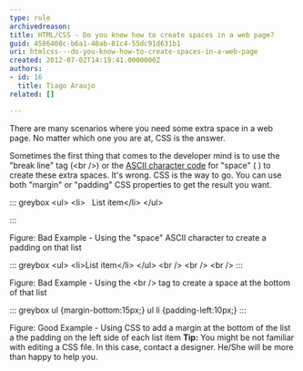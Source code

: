 ```yaml
---
type: rule
archivedreason: 
title: HTML/CSS - Do you know how to create spaces in a web page?
guid: 4586408c-b6a1-40ab-81c4-55dc91d631b1
uri: htmlcss---do-you-know-how-to-create-spaces-in-a-web-page
created: 2012-07-02T14:19:41.0000000Z
authors:
- id: 16
  title: Tiago Araujo
related: []

---
```


There are many scenarios where you need some extra space in a web page. No matter which one you are at, CSS is the answer.

<!--endintro-->

Sometimes the first thing that comes to the developer mind is to use the "break line" tag (&lt;br /&gt;) or the [ASCII character code](http&#58;//en.wikipedia.org/wiki/ASCII) for "space" (&#160;) to create these extra spaces. It's wrong. CSS is the way to go. You can use both "margin" or "padding" CSS properties to get the result you want.


::: greybox
 &lt;ul&gt;
 &lt;li&gt;&#160;&#160;&#160;List item&lt;/li&gt;
 &lt;/ul&gt;

:::

Figure: Bad Example - Using the "space" ASCII character to create a padding on that list

::: greybox
 &lt;ul&gt;
 &lt;li&gt;List item&lt;/li&gt;
 &lt;/ul&gt;
 &lt;br /&gt;
 &lt;br /&gt;
 &lt;br /&gt; 
:::

Figure: Bad Example - Using the &lt;br /&gt; tag to create a space at the bottom of that list

::: greybox
 ul {margin-bottom:15px;}
 ul li {padding-left:10px;} 
:::

Figure: Good Example - Using CSS to add a margin at the bottom of the list a the padding on the left side of each list item
**Tip:** You might be not familiar with editing a CSS file. In this case, contact a designer. He/She will be more than happy to help you.

